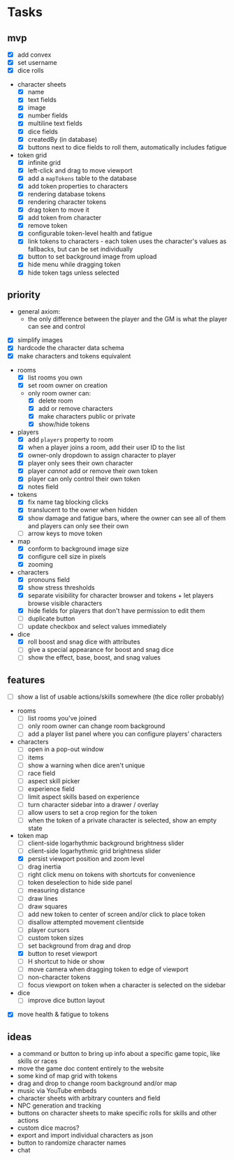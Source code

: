 # Tasks

## mvp

- [x] add convex
- [x] set username
- [x] dice rolls
- character sheets
  - [x] name
  - [x] text fields
  - [x] image
  - [x] number fields
  - [x] multiline text fields
  - [x] dice fields
  - [x] createdBy (in database)
  - [x] buttons next to dice fields to roll them, automatically includes fatigue
- token grid
  - [x] infinite grid
  - [x] left-click and drag to move viewport
  - [x] add a `mapTokens` table to the database
  - [x] add token properties to characters
  - [x] rendering database tokens
  - [x] rendering character tokens
  - [x] drag token to move it
  - [x] add token from character
  - [x] remove token
  - [x] configurable token-level health and fatigue
  - [x] link tokens to characters - each token uses the character's values as fallbacks, but can be set individually
  - [x] button to set background image from upload
  - [x] hide menu while dragging token
  - [x] hide token tags unless selected

## priority

- general axiom:
  - the only difference between the player and the GM is what the player can see and control
- [x] simplify images
- [x] hardcode the character data schema
- [x] make characters and tokens equivalent
- rooms
  - [x] list rooms you own
  - [x] set room owner on creation
  - only room owner can:
    - [x] delete room
    - [x] add or remove characters
    - [x] make characters public or private
    - [x] show/hide tokens
- players
  - [x] add `players` property to room
  - [x] when a player joins a room, add their user ID to the list
  - [x] owner-only dropdown to assign character to player
  - [x] player only sees their own character
  - [x] player _cannot_ add or remove their own token
  - [x] player can only control their own token
  - [x] notes field
- tokens
  - [x] fix name tag blocking clicks
  - [x] translucent to the owner when hidden
  - [x] show damage and fatigue bars, where the owner can see all of them and players can only see their own
  - [ ] arrow keys to move token
- map
  - [x] conform to background image size
  - [x] configure cell size in pixels
  - [x] zooming
- characters
  - [x] pronouns field
  - [x] show stress thresholds
  - [x] separate visibility for character browser and tokens + let players browse visible characters
  - [x] hide fields for players that don't have permission to edit them
  - [ ] duplicate button
  - [ ] update checkbox and select values immediately
- dice
  - [x] roll boost and snag dice with attributes
  - [ ] give a special appearance for boost and snag dice
  - [ ] show the effect, base, boost, and snag values

## features

- [ ] show a list of usable actions/skills somewhere (the dice roller probably)
- rooms
  - [ ] list rooms you've joined
  - [ ] only room owner can change room background
  - [ ] add a player list panel where you can configure players' characters
- characters
  - [ ] open in a pop-out window
  - [ ] items
  - [ ] show a warning when dice aren't unique
  - [ ] race field
  - [ ] aspect skill picker
  - [ ] experience field
  - [ ] limit aspect skills based on experience
  - [ ] turn character sidebar into a drawer / overlay
  - [ ] allow users to set a crop region for the token
  - [ ] when the token of a private character is selected, show an empty state
- token map
  - [ ] client-side logarhythmic background brightness slider
  - [ ] client-side logarhythmic grid brightness slider
  - [x] persist viewport position and zoom level
  - [ ] drag inertia
  - [ ] right click menu on tokens with shortcuts for convenience
  - [ ] token deselection to hide side panel
  - [ ] measuring distance
  - [ ] draw lines
  - [ ] draw squares
  - [ ] add new token to center of screen and/or click to place token
  - [ ] disallow attempted movement clientside
  - [ ] player cursors
  - [ ] custom token sizes
  - [ ] set background from drag and drop
  - [x] button to reset viewport
  - [ ] H shortcut to hide or show
  - [ ] move camera when dragging token to edge of viewport
  - [ ] non-character tokens
  - [ ] focus viewport on token when a character is selected on the sidebar
- dice
  - [ ] improve dice button layout
- [x] move health & fatigue to tokens

## ideas

- a command or button to bring up info about a specific game topic, like skills or races
- move the game doc content entirely to the website
- some kind of map grid with tokens
- drag and drop to change room background and/or map
- music via YouTube embeds
- character sheets with arbitrary counters and field
- NPC generation and tracking
- buttons on character sheets to make specific rolls for skills and other actions
- custom dice macros?
- export and import individual characters as json
- button to randomize character names
- chat
